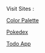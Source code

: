 Visit Sites :

[Color Palette](https://colorpalettebyabhask.netlify.app/)

[Pokedex](https://pokedexbyabhask.netlify.app/)

[Todo App](https://todobyabhask.netlify.app/)
